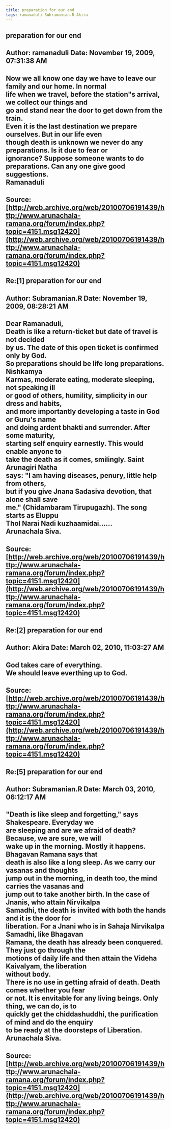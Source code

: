 ```yaml
--- 
title: preparation for our end   
tags: ramanaduli Subramanian.R Akira  
---  
```

## preparation for our end  
Author: ramanaduli          Date: November 19, 2009, 07:31:38 AM  
---  
Now we all know one day we have to leave our family and our home. In normal  
life when we travel, before the station"s arrival, we collect our things and  
go and stand near the door to get down from the train.   
Even it is the last destination we prepare ourselves. But in our life even  
though death is unknown we never do any preparations. Is it due to fear or  
ignorance? Suppose someone wants to do preparations. Can any one give good  
suggestions.   
Ramanaduli
 ---  
Source:[http://web.archive.org/web/20100706191439/http://www.arunachala-ramana.org/forum/index.php?topic=4151.msg12420](http://web.archive.org/web/20100706191439/http://www.arunachala-ramana.org/forum/index.php?topic=4151.msg12420)   
---  

## Re:[1] preparation for our end  
Author: Subramanian.R       Date: November 19, 2009, 08:28:21 AM  
---  
Dear Ramanaduli,   
Death is like a return-ticket but date of travel is not decided   
by us. The date of this open ticket is confirmed only by God.   
So preparations should be life long preparations. Nishkamya   
Karmas, moderate eating, moderate sleeping, not speaking ill   
or good of others, humility, simplicity in our dress and habits,   
and more importantly developing a taste in God or Guru's name   
and doing ardent bhakti and surrender. After some maturity,   
starting self enquiry earnestly. This would enable anyone to   
take the death as it comes, smilingly. Saint Arunagiri Natha   
says: "I am having diseases, penury, little help from others,   
but if you give Jnana Sadasiva devotion, that alone shall save   
me." (Chidambaram Tirupugazh). The song starts as Eluppu   
Thol Narai Nadi kuzhaamidai......   
Arunachala Siva.
 ---  
Source:[http://web.archive.org/web/20100706191439/http://www.arunachala-ramana.org/forum/index.php?topic=4151.msg12420](http://web.archive.org/web/20100706191439/http://www.arunachala-ramana.org/forum/index.php?topic=4151.msg12420)   
---  

## Re:[2] preparation for our end  
Author: Akira               Date: March 02, 2010, 11:03:27 AM  
---  
God takes care of everything.   
We should leave everthing up to God.
 ---  
Source:[http://web.archive.org/web/20100706191439/http://www.arunachala-ramana.org/forum/index.php?topic=4151.msg12420](http://web.archive.org/web/20100706191439/http://www.arunachala-ramana.org/forum/index.php?topic=4151.msg12420)   
---  

## Re:[5] preparation for our end  
Author: Subramanian.R       Date: March 03, 2010, 06:12:17 AM  
---  
"Death is like sleep and forgetting," says Shakespeare. Everyday we   
are sleeping and are we afraid of death? Because, we are sure, we will   
wake up in the morning. Mostly it happens. Bhagavan Ramana says that   
death is also like a long sleep. As we carry our vasanas and thoughts   
jump out in the morning, in death too, the mind carries the vasanas and   
jump out to take another birth. In the case of Jnanis, who attain Nirvikalpa   
Samadhi, the death is invited with both the hands and it is the door for   
liberation. For a Jnani who is in Sahaja Nirvikalpa Samadhi, like Bhagavan   
Ramana, the death has already been conquered. They just go through the   
motions of daily life and then attain the Videha Kaivalyam, the liberation   
without body.   
There is no use in getting afraid of death. Death comes whether you fear   
or not. It is envitable for any living beings. Only thing, we can do, is to   
quickly get the chiddashuddhi, the purification of mind and do the enquiry   
to be ready at the doorsteps of Liberation.   
Arunachala Siva.
 ---  
Source:[http://web.archive.org/web/20100706191439/http://www.arunachala-ramana.org/forum/index.php?topic=4151.msg12420](http://web.archive.org/web/20100706191439/http://www.arunachala-ramana.org/forum/index.php?topic=4151.msg12420)   
---  

